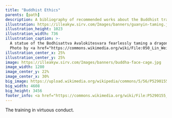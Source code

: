 ```yaml
---
title: "Buddhist Ethics"
parents: [path]
description: A bibliography of recommended works about the Buddhist training in virtue.
illustration: https://illeakyw.sirv.com/Images/banners/guanyin-taming.jpeg
illustration_height: 1023
illustration_width: 736
illustration_caption: >-
  A statue of the Bodhisattva Avalokitesvara fearlessly taming a dragon in the Buddha Tooth Relic Temple, Singapore representing our ability to control ourselves with mindfulness.
  Photo by <a href="https://commons.wikimedia.org/wiki/File:050_Lin_Wei_Long,_Fearless_Avalokitesvara_(35187992905).jpg">Anandajoti Bhikkhu</a> (<a href="https://creativecommons.org/licenses/by/2.0">CC BY 2.0</a>)
illustration_center_x: 25%
illustration_center_y: 25%
image: https://illeakyw.sirv.com/Images/banners/buddha-face-cage.jpg
image_width: 1280
image_center_y: 22%
image_center_x: 30%
big_image: https://upload.wikimedia.org/wikipedia/commons/5/56/P5290155_%2814971680537%29.jpg
big_width: 4608
big_height: 3456
footer_info: <a href="https://commons.wikimedia.org/wiki/File:P5290155_(14971680537).jpg">Clay Gilliland</a>, <a href="https://creativecommons.org/licenses/by-sa/2.0">BY-SA 2.0</a>
---
```


The training in virtuous conduct.
